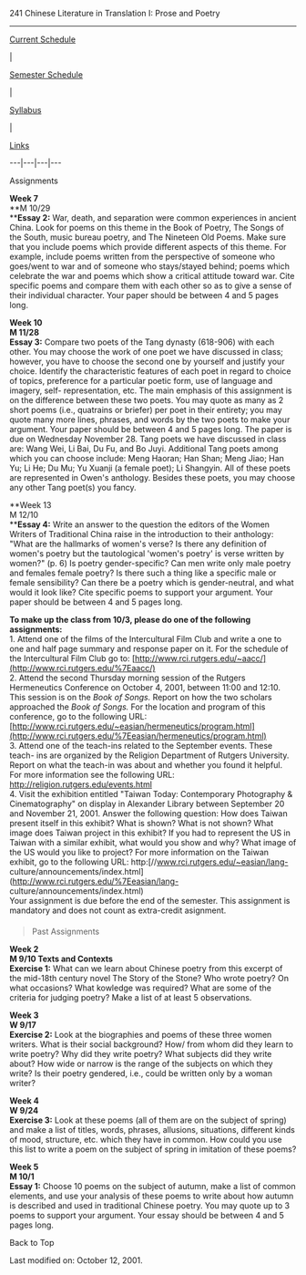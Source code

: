 241 Chinese Literature in Translation I: Prose and Poetry  
  
---  
  
[Current Schedule](index.htm)

|

[Semester Schedule](schedule.htm)

|

[Syllabus](syllabus.htm)

|

[Links](links.htm)  
  
---|---|---|---  
  

Assignments

  

**Week 7**  
**M 10/29  
****Essay 2:** War, death, and separation were common experiences in ancient
China. Look for poems on this theme in the Book of Poetry, The Songs of the
South, music bureau poetry, and The Nineteen Old Poems. Make sure that you
include poems which provide different aspects of this theme. For example,
include poems written from the perspective of someone who goes/went to war and
of someone who stays/stayed behind; poems which celebrate the war and poems
which show a critical attitude toward war. Cite specific poems and compare
them with each other so as to give a sense of their individual character. Your
paper should be between 4 and 5 pages long.  

**Week 10**  
**M 11/28**  
**Essay 3:** Compare two poets of the Tang dynasty (618-906) with each other.
You may choose the work of one poet we have discussed in class; however, you
have to choose the second one by yourself and justify your choice. Identify
the characteristic features of each poet in regard to choice of topics,
preference for a particular poetic form, use of language and imagery, self-
representation, etc. The main emphasis of this assignment is on the difference
between these two poets. You may quote as many as 2 short poems (i.e.,
quatrains or briefer) per poet in their entirety; you may quote many more
lines, phrases, and words by the two poets to make your argument. Your paper
should be between 4 and 5 pages long. The paper is due on Wednesday November
28. Tang poets we have discussed in class are: Wang Wei, Li Bai, Du Fu, and Bo
Juyi. Additional Tang poets among which you can choose include: Meng Haoran;
Han Shan; Meng Jiao; Han Yu; Li He; Du Mu; Yu Xuanji (a female poet); Li
Shangyin. All of these poets are represented in Owen's anthology. Besides
these poets, you may choose any other Tang poet(s) you fancy.  

**Week 13  
M 12/10  
****Essay 4:** Write an answer to the question the editors of the Women
Writers of Traditional China raise in the introduction to their anthology:
"What are the hallmarks of women's verse? Is there any definition of women's
poetry but the tautological 'women's poetry' is verse written by women?" (p.
6) Is poetry gender-specific? Can men write only male poetry and females
female poetry? Is there such a thing like a specific male or female
sensibility? Can there be a poetry which is gender-neutral, and what would it
look like? Cite specific poems to support your argument. Your paper should be
between 4 and 5 pages long.  



**To make up the class from 10/3, please do one of the following
assignments:**  
1\. Attend one of the films of the Intercultural Film Club and write a one to
one and half page summary and response paper on it. For the schedule of the
Intercultural Film Club go to:
[http://www.rci.rutgers.edu/~aacc/](http://www.rci.rutgers.edu/%7Eaacc/)  
2\. Attend the second Thursday morning session of the Rutgers Hermeneutics
Conference on October 4, 2001, between 11:00 and 12:10. This session is on the
_Book of Songs._ Report on how the two scholars approached the _Book of
Songs._ For the location and program of this conference, go to the following
URL:
[http://www.rci.rutgers.edu/~easian/hermeneutics/program.html](http://www.rci.rutgers.edu/%7Eeasian/hermeneutics/program.html)  
3\. Attend one of the teach-ins related to the September events. These teach-
ins are organized by the Religion Department of Rutgers University. Report on
what the teach-in was about and whether you found it helpful. For more
information see the following URL: <http://religion.rutgers.edu/events.html>[  
](http://religion.rutgers.edu/events.html)4\. Visit the exhibition entitled
"Taiwan Today: Contemporary Photography & Cinematography" on display in
Alexander Library between September 20 and November 21, 2001. Answer the
following question: How does Taiwan present itself in this exhibit? What is
shown? What is not shown? What image does Taiwan project in this exhibit? If
you had to represent the US in Taiwan with a similar exhibit, what would you
show and why? What image of the US would you like to project? For more
information on the Taiwan exhibit, go to the following URL:
http:[//www.rci.rutgers.edu/~easian/lang-
culture/announcements/index.html](http://www.rci.rutgers.edu/%7Eeasian/lang-
culture/announcements/index.html)  
Your assignment is due before the end of the semester. This assignment is
mandatory and does not count as extra-credit asignment.  

> > > > > > > > ####  
>  
>  Past Assignments

**Week 2  
M 9/10 Texts and Contexts**  
**Exercise 1:** What can we learn about Chinese poetry from this excerpt of
the mid-18th century novel The Story of the Stone? Who wrote poetry? On what
occasions? What kowledge was required? What are some of the criteria for
judging poetry? Make a list of at least 5 observations.  

**Week 3  
W 9/17**  
**Exercise 2:** Look at the biographies and poems of these three women
writers. What is their social background? How/ from whom did they learn to
write poetry? Why did they write poetry? What subjects did they write about?
How wide or narrow is the range of the subjects on which they write? Is their
poetry gendered, i.e., could be written only by a woman writer?  
  
  
**Week 4  
W 9/24**  
**Exercise 3:** Look at these poems (all of them are on the subject of spring)
and make a list of titles, words, phrases, allusions, situations, different
kinds of mood, structure, etc. which they have in common. How could you use
this list to write a poem on the subject of spring in imitation of these
poems?  

**Week 5**  
**M 10/1**  
**Essay 1:** Choose 10 poems on the subject of autumn, make a list of common
elements, and use your analysis of these poems to write about how autumn is
described and used in traditional Chinese poetry. You may quote up to 3 poems
to support your argument. Your essay should be between 4 and 5 pages long.

Back to Top



Last modified on: October 12, 2001.  
  

